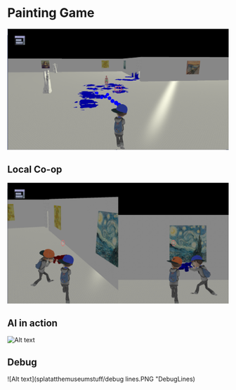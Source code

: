 # Painting Game
![Alt text](splatatthemuseumstuff/splats.PNG "Player Painting on the Game World")
## Local Co-op
![Alt text](splatatthemuseumstuff/splitscreen.PNG "SplitScreen Game Mode")
## AI in action
![Alt text](splatatthemuseumstuff/AIcleaningandpaintonmopalisa.PNG "AI cleaning the world")
## Debug
![Alt text](splatatthemuseumstuff/debug lines.PNG "DebugLines)
